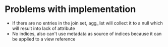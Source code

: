 # Problems with implementation

- If there are no entries in the join set, agg_list will collect it to a null which will result into lack of attribute
- No indices, also can't use metadata as source of indices because it can be applied to a view reference